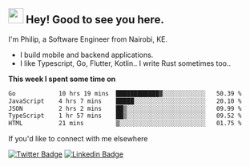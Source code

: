 <h2><img src="https://slackmojis.com/emojis/3643-cool-doge/download" width="30"/> Hey! Good to see you here.</h2>

<p>I'm Philip, a Software Engineer from Nairobi, KE. 

- I build mobile and backend applications.
- I like Typescript, Go, Flutter, Kotlin.. I write Rust sometimes too..</p>

**This week I spent some time on**
<!--START_SECTION:waka-->

```txt
Go            10 hrs 19 mins  ████████████▓░░░░░░░░░░░░   50.39 %
JavaScript    4 hrs 7 mins    █████░░░░░░░░░░░░░░░░░░░░   20.10 %
JSON          2 hrs 2 mins    ██▒░░░░░░░░░░░░░░░░░░░░░░   09.99 %
TypeScript    1 hr 57 mins    ██▒░░░░░░░░░░░░░░░░░░░░░░   09.52 %
HTML          21 mins         ▒░░░░░░░░░░░░░░░░░░░░░░░░   01.75 %
```

<!--END_SECTION:waka-->

If you'd like to connect with me elsewhere

[![Twitter Badge](https://img.shields.io/badge/-Twitter-1ca0f1?style=flat-square&labelColor=1ca0f1&logo=twitter&logoColor=white&link=https://twitter.com/_diogorodrigues)](https://twitter.com/kimathiphil)  [![Linkedin Badge](https://img.shields.io/badge/-LinkedIn-blue?style=flat-square&logo=Linkedin&logoColor=white&link=https://www.linkedin.com/in/philip-kimathi-2604a9114/)](https://www.linkedin.com/in/philip-kimathi-2604a9114/)
